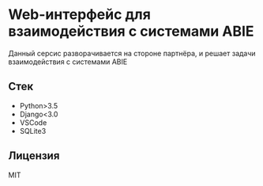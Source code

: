 # Web-интерфейс для взаимодействия с системами ABIE

Данный серсис разворачивается на стороне партнёра, и решает задачи взаимодействия с системами ABIE

## Cтек

* Python>3.5
* Django<3.0
* VSCode
* SQLite3

## Лицензия

MIT

